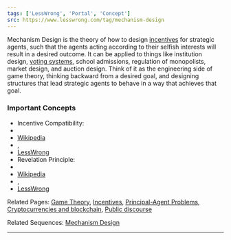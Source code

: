 ```yaml
---
tags: ['LessWrong', 'Portal', 'Concept']
src: https://www.lesswrong.com/tag/mechanism-design
---
```


Mechanism Design is the theory of how to design [incentives](https://www.lesswrong.com/tag/incentives) for strategic agents, such that the agents acting according to their selfish interests will result in a desired outcome. It can be applied to things like institution design, [voting systems](https://www.lesswrong.com/tag/voting-theory), school admissions, regulation of monopolists, market design, and auction design. Think of it as the engineering side of game theory, thinking backward from a desired goal, and designing structures that lead strategic agents to behave in a way that achieves that goal.

### Important Concepts
- Incentive Compatibility:
-  
- [Wikipedia](https://en.wikipedia.org/wiki/Incentive_compatibility)
- , 
- [LessWrong](https://www.lesswrong.com/s/Yh4YsGDD9WYiZqRnf/p/N4gDA5HPpGC4mbTEZ)
- Revelation Principle:
-  
- [Wikipedia](https://en.wikipedia.org/wiki/Revelation_principle)
- , 
- [LessWrong](https://www.lesswrong.com/s/Yh4YsGDD9WYiZqRnf/p/N4gDA5HPpGC4mbTEZ)

Related Pages: [Game Theory](https://www.lesswrong.com/tag/game-theory), [Incentives](https://www.lesswrong.com/tag/incentives), [Principal-Agent Problems](https://www.lesswrong.com/tag/principal-agent-problems), [Cryptocurrencies and blockchain](https://www.lesswrong.com/tag/cryptocurrency-and-blockchain), [Public discourse](https://www.lesswrong.com/tag/public-discourse)

Related Sequences: [Mechanism Design](https://www.lesswrong.com/s/Yh4YsGDD9WYiZqRnf)



---

